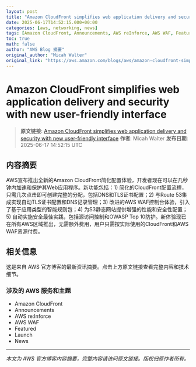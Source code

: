 ```yaml
---
layout: post
title: "Amazon CloudFront simplifies web application delivery and security with new user-friendly interface"
date: 2025-06-17T14:52:15.000+00:00
categories: [aws, networking, news]
tags: [Amazon CloudFront, Announcements, AWS reInforce, AWS WAF, Featured, Launch, News]
toc: true
math: false
author: "AWS Blog 摘要"
original_author: "Micah Walter"
original_link: "https://aws.amazon.com/blogs/aws/amazon-cloudfront-simplifies-web-application-delivery-and-security-with-new-user-friendly-interface/"
---
```


# Amazon CloudFront simplifies web application delivery and security with new user-friendly interface

> **原文链接**: [Amazon CloudFront simplifies web application delivery and security with new user-friendly interface](https://aws.amazon.com/blogs/aws/amazon-cloudfront-simplifies-web-application-delivery-and-security-with-new-user-friendly-interface/)
> **作者**: Micah Walter
> **发布日期**: 2025-06-17 14:52:15 UTC

## 内容摘要

AWS宣布推出全新的Amazon CloudFront简化配置体验，开发者现在可以在几秒钟内加速和保护其Web应用程序。新功能包括：1) 简化的CloudFront配置流程，只需几次点击即可创建完整的分配，包括DNS和TLS证书配置；2) 与Route 53集成实现自动TLS证书配置和DNS记录管理；3) 改进的AWS WAF控制台体验，引入了基于应用类型的智能规则包；4) 为S3静态网站提供增强的性能和安全性配置；5) 自动实施安全最佳实践，包括源访问控制和OWASP Top 10防护。新体验现已在所有AWS区域推出，无需额外费用，用户只需按实际使用的CloudFront和AWS WAF资源付费。

## 相关信息

这是来自 AWS 官方博客的最新资讯摘要。点击上方原文链接查看完整内容和技术细节。

### 涉及的 AWS 服务和主题

- Amazon CloudFront
- Announcements
- AWS re:Inforce
- AWS WAF
- Featured
- Launch
- News

---

*本文为 AWS 官方博客内容摘要，完整内容请访问原文链接。版权归原作者所有。*